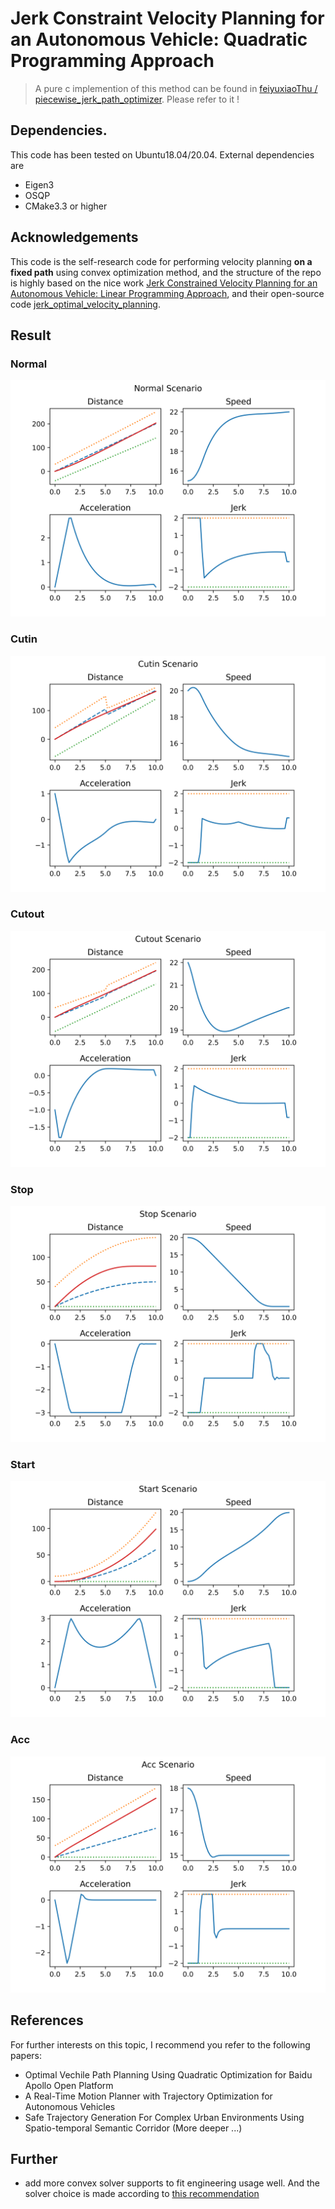 # Jerk Constraint Velocity Planning for an Autonomous Vehicle: Quadratic Programming Approach

> A pure c implemention of this method can be found in [feiyuxiaoThu
/
piecewise_jerk_path_optimizer](https://github.com/feiyuxiaoThu/piecewise_jerk_path_optimizer). Please refer to it !

## Dependencies. 
This code has been tested on Ubuntu18.04/20.04. External dependencies are 

- Eigen3
- OSQP
- CMake3.3 or higher

## Acknowledgements
This code is the self-research code for performing velocity planning **on a fixed path** using convex optimization method, and the structure of the repo is highly based on the nice work [Jerk Constrained Velocity Planning for an Autonomous Vehicle: Linear Programming Approach](https://arxiv.org/abs/2202.10029), and their open-source code [jerk_optimal_velocity_planning](https://github.com/pflab-ut/jerk_optimal_velocity_planning).

## Result

### Normal

![](/result/Normal.png)

### Cutin

![](/result/Cutin.png)

### Cutout

![](/result/Cutout.png)

### Stop

![](/result/Stop.png)

### Start 

![](/result/Start.png)

### Acc

![](/result/Acc.png)

## References

For further interests on this topic, I recommend you refer to the following papers:

+ Optimal Vechile Path Planning Using Quadratic Optimization for Baidu Apollo Open Platform
+ A Real-Time Motion Planner with Trajectory Optimization for Autonomous Vehicles
+ Safe Trajectory Generation For Complex Urban Environments Using Spatio-temporal Semantic Corridor (More deeper ...)

## Further 

+ add more convex solver supports to fit engineering usage well. And the solver choice is made according to [this recommendation](https://drake.mit.edu/doxygen_cxx/group__solvers.html)





